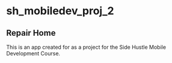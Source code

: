 # sh_mobiledev_proj_2

## Repair Home
This is an app created for as a project for the Side Hustle Mobile Development Course.

